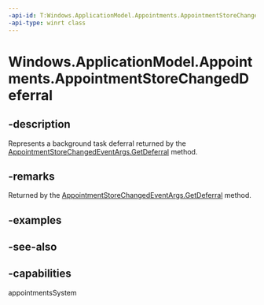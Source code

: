 ```yaml
---
-api-id: T:Windows.ApplicationModel.Appointments.AppointmentStoreChangedDeferral
-api-type: winrt class
---
```


<!-- Class syntax.
public class AppointmentStoreChangedDeferral : Windows.ApplicationModel.Appointments.IAppointmentStoreChangedDeferral
-->

# Windows.ApplicationModel.Appointments.AppointmentStoreChangedDeferral

## -description
Represents a background task deferral returned by the [AppointmentStoreChangedEventArgs.GetDeferral](appointmentstorechangedeventargs_getdeferral.md) method.

## -remarks
Returned by the [AppointmentStoreChangedEventArgs.GetDeferral](appointmentstorechangedeventargs_getdeferral.md) method.

## -examples

## -see-also

## -capabilities
appointmentsSystem
